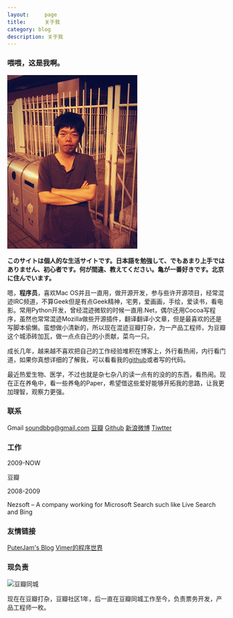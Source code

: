 ```yaml
---
layout:     page
title:      关于我
category: blog
description: 关于我
---
```


### 喂喂，这是我啊。 ###
![AboutMe](/images/about.jpg)

**このサイトは個人的な生活サイトです。日本語を勉強して、でもあまり上手ではありません、初心者です。何が間違、教えてください。亀が一番好きです。北京に住んでいます。**

嗯，**程序员**，喜欢Mac OS并且一直用，做开源开发，参与些许开源项目，经常混迹IRC频道，不算Geek但是有点Geek精神，宅男，爱画画，手绘，爱读书，看电影。常用Python开发，曾经混迹微软的时候一直用.Net，偶尔还用Cocoa写程序，虽然也常常混迹Mozilla做些开源插件，翻译翻译小文章，但是最喜欢的还是写脚本偷懒。蛮想做小清新的，所以现在混迹豆瓣打杂，为一产品工程师，为豆瓣这个城添砖加瓦，做一点点自己的小贡献，菜鸟一只。

成长几年，越来越不喜欢把自己的工作经验堆积在博客上，外行看热闹，内行看门道，如果你真想详细的了解我，可以看看我的[github](http://www.github.com/guojing)或者写的代码。

最近热爱生物、医学，不过也就是杂七杂八的读一点有的没的的东西，看热闹。现在正在养龟中，看一些养龟的Paper，希望借这些爱好能够开拓我的思路，让我更加理智，观察力更强。

### 联系 ###

Gmail <soundbbg@gmail.com> [豆瓣](http://www.douban.com/people/JGuo/) [Github](http://www.github.com/guojing) [新浪微博](http://weibo.com/soundbbg) [Tiwtter](https://twitter.com/guojing)

### 工作 ###

2009-NOW

豆瓣

2008-2009

Nezsoft – A company working for Microsoft Search such like Live Search and Bing

### 友情链接 ###

[PuterJam's Blog](http://www.pjhome.net/) [Vimer的程序世界](http://www.vimer.cn/)

### 现负责 ###

<div class="img_left">
<img src="http://img3.douban.com/pics/nav/lg_location_a10.png" title="豆瓣同城"/>
</div>

现在在豆瓣打杂，豆瓣社区1年，后一直在豆瓣同城工作至今，负责票务开发，产品工程师一枚。